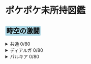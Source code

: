 # ポケポケ未所持図鑑

<!--
Highlight code
<span style="background:BGcolor;color:TXcolor;border-radius:3px;padding:3px;">
</span>

Check list
<details>
	<summary>
	<h3>Title</h3>
</summary>
<input type="checkbox"/> Not collected
<input type="checkbox" checked /> Collected
</details>
--->

## <span style="background: lightblue;color:black;border-radius:3px;padding:3px;">時空の激闘</span>

<details>
	<summary>
		共通 0/80
</summary>

<input type="checkbox"/>ナゾノクサ D1
<input type="checkbox"/>クサイハナ D1
<input type="checkbox"/>キレイハナ D2
<input type="checkbox"/>ロゼリア D1
<input type="checkbox"/>ロズレイド D2
<input type="checkbox" checked />ミノムッチ(くさきのミノ) D1
<input type="checkbox"/>ミノマダム D1
<input type="checkbox"/>カットロトム D1
<input type="checkbox"/>マグマッグ D1
<input type="checkbox"/>マグカルゴ D3
<input type="checkbox"/>ヒートロトム D1
<input type="checkbox"/>ブイゼル D1
<input type="checkbox"/>フローゼル D2
<input type="checkbox"/>ケイコウオ D1
<input type="checkbox"/>ネオラント D2
<input type="checkbox"/>ユキカブリ D1
<input type="checkbox"/>ユキノオー D2
<input type="checkbox"/>ウォッシュロトム D1
<input type="checkbox"/>フロストロトム D1
<input type="checkbox"/>コイル D1
<input type="checkbox"/>レアコイル D2
<input type="checkbox"/>ジバコイル D3
<input type="checkbox"/>ビリリダマ D1
<input type="checkbox"/>マルマイン D2
<input type="checkbox"/>トゲピー D1
<input type="checkbox"/>トゲチック D2
<input type="checkbox"/>トゲキッス D3
<input type="checkbox"/>ユクシー D2
<input type="checkbox"/>エムリット D3
<input type="checkbox"/> アグノム D2
<input type="checkbox"/>ノズパス D1
<input type="checkbox"/>レジロック D2
<input type="checkbox"/>ポチエナ D1
<input type="checkbox"/>グラエナ D2
<input type="checkbox"/>スコルピ D1
<input type="checkbox"/>ドラピオン D2
<input type="checkbox"/>エアームド D2
<input type="checkbox"/>ダイノーズ D2
<input type="checkbox"/>イーブイ D1
<input type="checkbox"/>エイパム D1
<input type="checkbox"/>エテボース D1
<input type="checkbox"/>スピンロトム D1
<input type="checkbox"/>レジギガス D3


</details>

<details>
	<summary>
		ディアルガ 0/80
</summary>

<input type="checkbox"/> モンジャラ D1  
<input type="checkbox"/> モジャンボ D2  
<input type="checkbox"/> ヤンヤンマ D1  
<input type="checkbox"/> メガヤンマex D4  
<input type="checkbox"/> ミツハニー D1  
<input type="checkbox"/> ビークイン D2  
<input type="checkbox"/> リーフィア D3  
<input type="checkbox"/> シェイミ D3  
<input type="checkbox"/> ウリムー D1  
<input type="checkbox"/> イノムー D2  
<input type="checkbox"/> マンムー D3  
<input type="checkbox"/> エレブー D1  
<input type="checkbox"/> エレキブル D3  
<input type="checkbox"/> コリンク D1  
<input type="checkbox"/> ルクシオ D2  
<input type="checkbox"/> レントラー D3  
<input type="checkbox"/> パチリスex D4  
<input type="checkbox"/> ラルトス D1  
<input type="checkbox"/> キルリア D2  
<input type="checkbox"/> エルレイドex D4  
<input type="checkbox"/> ヨマワル D1  
<input type="checkbox"/> サマヨール D2  
<input type="checkbox"/> ヨノワール D3  
<input type="checkbox"/> フワンテ D1  
<input type="checkbox"/> フワライド D2  
<input type="checkbox"/> グライガー D1  
<input type="checkbox"/> グライオン D2  
<input type="checkbox"/> カポエラー D1  
<input type="checkbox"/> ズガイドス D2  
<input type="checkbox"/> ラムパルド D3  
<input type="checkbox"/> ミノマダム(つなちのみミノ) D1  
<input type="checkbox"/> リオル D1  
<input type="checkbox"/> ルカリオ D3  
<input type="checkbox"/> ヤミカラス D1  
<input type="checkbox"/> ドンカラス D2  
<input type="checkbox"/> スカンプー D1  
<input type="checkbox"/> スカタンク D2  
<input type="checkbox"/> グレッグルD1  
<input type="checkbox"/> ドクロッグ D2  
<input type="checkbox"/> ダークライ D3  
<input type="checkbox"/> ダークライex D4  
<input type="checkbox"/> レジスチル D2  
<input type="checkbox"/> ドーミラー D1  
<input type="checkbox"/> ドータクン D2  
<input type="checkbox"/> ディアルガex D4  
<input type="checkbox"/> ヒードラン D3  
<input type="checkbox"/> ビッパ D1  
<input type="checkbox"/> ビーダル D1  
<input type="checkbox"/> ミミロル D1  
<input type="checkbox"/> ミミロップ D1  
<input type="checkbox"/> ずがいの化石 D1  
<input type="checkbox"/> ポケモン通信 D2  
<input type="checkbox"/> ギンガ団のしたっぱ D2  
<input type="checkbox"/> デンジ D2  
<input type="checkbox"/> ヒカリ D2  
<input type="checkbox"/> 大きなマント D2  
</details>

<details><summary>
	パルキア 0/80
</summary>

<input type="checkbox"/> ナエトル D1  
<input type="checkbox"/> ハヤシガメ D2  
<input type="checkbox"/> ドダイトス D3  
<input type="checkbox"/> コロボーシ D1  
<input type="checkbox"/> コロトック D1  
<input type="checkbox"/> マスキッパ D2  
<input type="checkbox"/> ブーバー D1  
<input type="checkbox"/> ヒコザル D1  
<input type="checkbox"/> モウカザル D2  
<input type="checkbox"/> ゴウカザルex D4  
<input type="checkbox"/> レジアイス D2  
<input type="checkbox"/> ポッチャマ D1  
<input type="checkbox"/> ポッタイシ D2  
<input type="checkbox"/> エンペルトD3  
<input type="checkbox"/> カラナクシ D1  
<input type="checkbox"/> トリトドン D2  
<input type="checkbox"/> グレイシア D3  
<input type="checkbox"/> パルキアex D4  
<input type="checkbox"/> マナフィ D2  
<input type="checkbox"/> ロトム D1  
<input type="checkbox"/> ムウマ D1  
<input type="checkbox"/> ムウマージex D4  
<input type="checkbox"/> ギラティナ D3  
<input type="checkbox"/> クレセリア D3  
<input type="checkbox"/> サイホーン D1  
<input type="checkbox"/> サイドン D2  
<input type="checkbox"/> ドサイドン D3  
<input type="checkbox"/> ヒポポタス D1  
<input type="checkbox"/> カバルドン D2  
<input type="checkbox"/> ニューラ D1  
<input type="checkbox"/> マニューラex D4  
<input type="checkbox"/> ミカルゲ D2  
<input type="checkbox"/> タテトプス D2  
<input type="checkbox"/> トリデプス D3  
<input type="checkbox"/> ミノマダム(ゴミのミノ) D1  
<input type="checkbox"/> フカマル D1  
<input type="checkbox"/> ガバイト D2  
<input type="checkbox"/> ガブリアス D3  
<input type="checkbox"/> ベロリンガ D1  
<input type="checkbox"/> ベロベルトex D4  
<input type="checkbox"/> ポリゴン D1  
<input type="checkbox"/> ポリゴン2 D2  
<input type="checkbox"/> ポリゴンZ D3  
<input type="checkbox"/> ムックル D1  
<input type="checkbox"/> ムクバード D1  
<input type="checkbox"/> ムクホーク D2  
<input type="checkbox"/> ニャルマー D1  
<input type="checkbox"/> ブニャット D2  
<input type="checkbox"/> ペラップ D1  
<input type="checkbox"/> たての化石 D1  
<input type="checkbox"/> アカギ D2  
<input type="checkbox"/> シロナ D2  
<input type="checkbox"/> マーズ D2  
<input type="checkbox"/> ゴツゴツメット D2  
<input type="checkbox"/> ラムのみ D2  

</details>